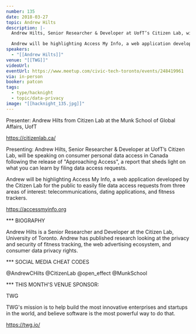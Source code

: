 ```yaml
---
number: 135
date: 2018-03-27
topic: Andrew Hilts
description: |-
  Andrew Hilts, Senior Researcher & Developer at UofT’s Citizen Lab, will be speaking on consumer personal data access in Canada following the release of "Approaching Access", a report that sheds light on what you can learn by filing data access requests.

  Andrew will be highlighting Access My Info, a web application developed by the Citizen Lab for the public to easily file data access requests from three areas of interest: telecommunications, dating applications, and fitness trackers. https://accessmyinfo.org
speakers:
  - "[[Andrew Hilts]]"
venue: "[[TWG]]"
videoUrl: 
eventUrl: https://www.meetup.com/civic-tech-toronto/events/248419961
via: in-person
booker: patcon
tags:
  - type/hacknight
  - topic/data-privacy
image: "[[hacknight_135.jpg]]"
---
```


Presenter: Andrew Hilts from Citizen Lab at the Munk School of Global Affairs, UofT

https://citizenlab.ca/

Presenting: Andrew Hilts, Senior Researcher & Developer at UofT’s Citizen Lab, will be speaking on consumer personal data access in Canada following the release of "Approaching Access", a report that sheds light on what you can learn by filing data access requests.

Andrew will be highlighting Access My Info, a web application developed by the Citizen Lab for the public to easily file data access requests from three areas of interest: telecommunications, dating applications, and fitness trackers.

https://accessmyinfo.org

*** BIOGRAPHY

Andrew Hilts is a Senior Researcher and Developer at the Citizen Lab, University of Toronto. Andrew has published research looking at the privacy and security of fitness tracking, the web advertising ecosystem, and consumer data privacy rights.

*** SOCIAL MEDIA CHEAT CODES

@AndrewCHilts @CitizenLab @open_effect @MunkSchool

*** THIS MONTH'S VENUE SPONSOR:

TWG

TWG's mission is to help build the most innovative enterprises and startups in the world, and believe software is the most powerful way to do that.

https://twg.io/
